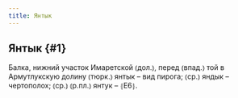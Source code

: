 ```yaml
---
title: Янтык
---
```

## Янтык {#1}

Балка, нижний участок Имаретской ⦅дол.⦆, перед ⦅впад.⦆ той в Армутлукскую долину ⦅тюрк.⦆ янтык – вид пирога; ⦅ср.⦆ яндык – чертополох; ⦅ср.⦆ ⦅р.пл.⦆ янтук – ⦃Е6⦄.
